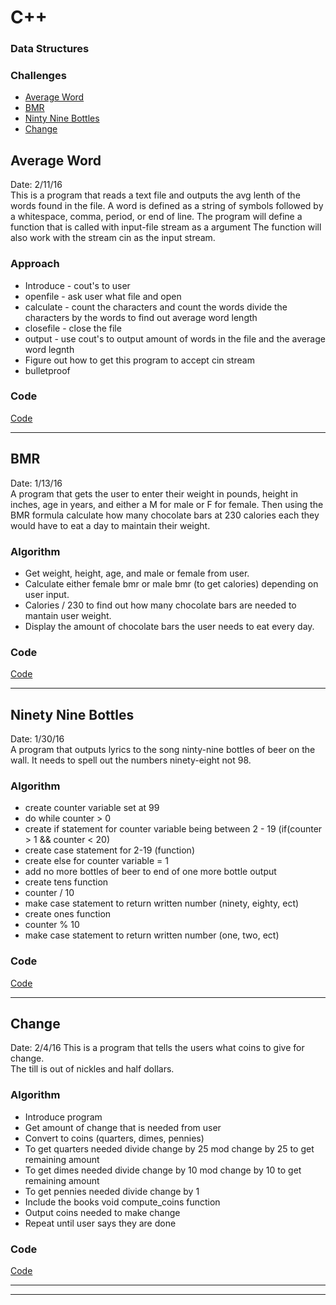 # C++

### Data Structures

### Challenges
* [Average Word](#Average-Word)
* [BMR](#BMR)
* [Ninty Nine Bottles](#Ninety-Nine-Bottles)
* [Change](#Change)

## Average Word
Date: 2/11/16  
This is a program that reads a text file and outputs the avg lenth of the words found in the file.
A word is defined as a string of symbols followed by a whitespace, comma, period, or end of line.
The program will define a function that is called with input-file stream as a argument
The function will also work with the stream cin as the input stream.

### Approach
* Introduce - cout's to user
* openfile - ask user what file and open
* calculate - count the characters and count the words divide the characters by the words to find out average word length
* closefile - close the file
* output - use cout's to output amount of words in the file and the average word legnth
* Figure out how to get this program to accept cin stream
* bulletproof

### Code
[Code](avgWord/avgWord/avgWord.cpp)
_________________________________________________________________________________
## BMR
Date: 1/13/16  
A program that gets the user to enter their weight in pounds, height in inches, age in years, 
and either a M for male or F for female. 
Then using the BMR formula calculate how many chocolate bars at 230 calories each 
they would have to eat a day to maintain their weight.

### Algorithm
* Get weight, height, age, and male or female from user.
* Calculate either female bmr or male bmr (to get calories) depending on user input.
* Calories / 230 to find out how many chocolate bars are needed to mantain user weight.
* Display the amount of chocolate bars the user needs to eat every day.

### Code
[Code](bmr/Chap2Proj13/bmr.cpp)
_______________________________________________________________________________
## Ninety Nine Bottles
Date: 1/30/16  
A program that outputs lyrics to the song ninty-nine bottles of beer on the wall.
It needs to spell out the numbers ninety-eight not 98.

### Algorithm
* create counter variable set at 99
* do while counter > 0
* create if statement for counter variable being between 2 - 19 (if(counter > 1 && counter < 20)
* create case statement for 2-19 (function)
* create else for counter variable = 1
* add no more bottles of beer to end of one more bottle output
* create tens function
* counter / 10
* make case statement to return written number (ninety, eighty, ect)
* create ones function
* counter % 10
* make case statement to return written number (one, two, ect)

### Code
[Code](Bottles/Bottles/bottles.cpp)
________________________________________________________________________________
## Change
Date: 2/4/16
This is a program that tells the users what coins to give for change.  
The till is out of nickles and half dollars.

### Algorithm
* Introduce program
* Get amount of change that is needed from user
* Convert to coins (quarters, dimes, pennies)
* To get quarters needed divide change by 25 mod change by 25 to get remaining amount
* To get dimes needed divide change by 10 mod change by 10 to get remaining amount
* To get pennies needed divide change by 1
* Include the books void compute_coins function
* Output coins needed to make change
* Repeat until user says they are done

### Code
[Code](change/change/change.cpp)

________________________________________________________________________________
________________________________________________________________________________
